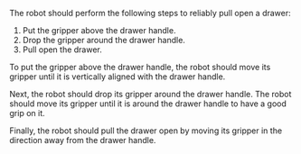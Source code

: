 The robot should perform the following steps to reliably pull open a drawer:
1. Put the gripper above the drawer handle.
2. Drop the gripper around the drawer handle.
3. Pull open the drawer.

To put the gripper above the drawer handle, the robot should move its gripper until it is vertically aligned with the drawer handle.

Next, the robot should drop its gripper around the drawer handle. The robot should move its gripper until it is around the drawer handle to have a good grip on it.

Finally, the robot should pull the drawer open by moving its gripper in the direction away from the drawer handle.